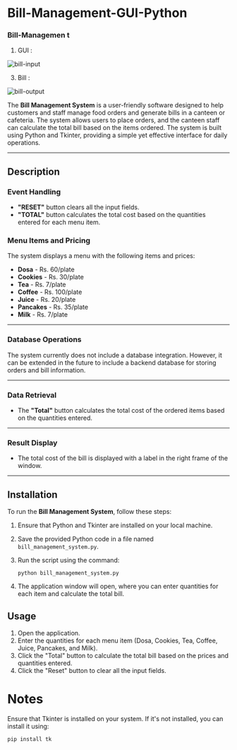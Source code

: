 # Bill-Management-GUI-Python

### Bill-Managemen t<br>

1. GUI :
   
![bill-input](https://github.com/user-attachments/assets/82eaf208-948b-48b1-97f0-e0bbef403855)

3. Bill :

![bill-output](https://github.com/user-attachments/assets/bd0f3953-6699-4ab6-8093-7781e49c4934)

The **Bill Management System** is a user-friendly software designed to help customers and staff manage food orders and generate bills in a canteen or cafeteria. The system allows users to place orders, and the canteen staff can calculate the total bill based on the items ordered. The system is built using Python and Tkinter, providing a simple yet effective interface for daily operations.

---

## Description

### Event Handling
- **"RESET"** button clears all the input fields.
- **"TOTAL"** button calculates the total cost based on the quantities entered for each menu item.

### Menu Items and Pricing
The system displays a menu with the following items and prices:
- **Dosa** - Rs. 60/plate
- **Cookies** - Rs. 30/plate
- **Tea** - Rs. 7/plate
- **Coffee** - Rs. 100/plate
- **Juice** - Rs. 20/plate
- **Pancakes** - Rs. 35/plate
- **Milk** - Rs. 7/plate

---

### Database Operations
The system currently does not include a database integration. However, it can be extended in the future to include a backend database for storing orders and bill information.

---

### Data Retrieval
- The **"Total"** button calculates the total cost of the ordered items based on the quantities entered.

---

### Result Display
- The total cost of the bill is displayed with a label in the right frame of the window.

---

## Installation

To run the **Bill Management System**, follow these steps:

1. Ensure that Python and Tkinter are installed on your local machine.
2. Save the provided Python code in a file named `bill_management_system.py`.
3. Run the script using the command:
   
   ```
   python bill_management_system.py
   ```
5. The application window will open, where you can enter quantities for each item and calculate the total bill.


## Usage
1. Open the application.
2. Enter the quantities for each menu item (Dosa, Cookies, Tea, Coffee, Juice, Pancakes, and Milk).
3. Click the "Total" button to calculate the total bill based on the prices and quantities entered.
4. Click the "Reset" button to clear all the input fields.

# Notes
Ensure that Tkinter is installed on your system. If it's not installed, you can install it using:

   ```
   pip install tk
   ```
